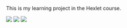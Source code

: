 This is my learning project in the Hexlet course.


<a href="https://codeclimate.com/github/0TH0N/project-lvl1-s340/maintainability"><img src="https://api.codeclimate.com/v1/badges/0f781eab8bb55ec84144/maintainability" /></a>
<a href="https://codeclimate.com/github/0TH0N/project-lvl1-s340/test_coverage"><img src="https://api.codeclimate.com/v1/badges/0f781eab8bb55ec84144/test_coverage" /></a>
<a href="https://travis-ci.org/0TH0N/project-lvl1-s340"><img src="https://travis-ci.org/0TH0N/project-lvl1-s340.svg?branch=master" /></a>